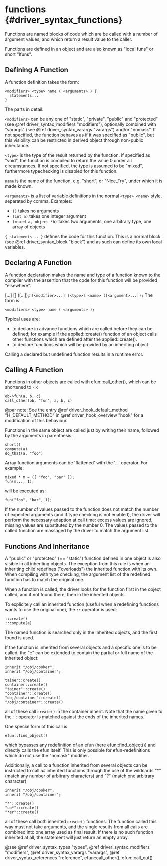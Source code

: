 functions {#driver_syntax_functions}
====================================
Functions are named blocks of code which are be called with a number of argument values, and which return a result value to the caller.

Functions are defined in an object and are also known as "local funs" or short "lfuns".

## Defining A Function #

A function definition takes the form:

~~~{.c}
<modifiers> <type> name ( <arguments> ) {
  statements...
}

~~~
The parts in detail:

`<modifiers>`
can be any one of "static", "private", "public" and "protected" (see @ref driver_syntax_modifiers "modifiers"), optionally combined with "varargs" (see @ref driver_syntax_varargs "varargs") and/or "nomask". If not specified, the function behaves as if it was specified as "public", but this visibility can be restricted in derived object through non-public inheritance.

`<type>`
is the type of the result returned by the function. If specified as "void", the function is compiled to return the value 0 under all circumstances. If not specified, the type is assumed to be "mixed", furthermore typechecking is disabled for this function.

`name`
is the name of the function, e.g. "short", or "Nice_Try", under which it is made known.

`<arguments>`
is a list of variable definitions in the normal `<type> <name>` style, separated by comma. Examples:

- `()` takes no arguments
- `(int a)` takes one integer argument
- `(mixed a, object *b)` takes two arguments, one arbitrary type, one array of objects

`{ statements... }`
defines the code for this function. This is a normal block (see @ref driver_syntax_block "block") and as such can define its own local variables.

## Declaring A Function #

A function declaration makes the name and type of a function known to the compiler with the assertion that the code for this function will be provided "elsewhere".

[<modifier>...] [<type>] <name> ([<argument>...]);: `[<modifier>...] [<type>] <name> ([<argument>...]);`
The form is:

~~~{.c}
<modifiers> <type> name ( <arguments> );

~~~
Typical uses are:

- to declare in advance functions which are called before they can be defined; for example if the applied::create() function of an object calls other functions which are defined after the applied::create().
- to declare functions which will be provided by an inheriting object.

Calling a declared but undefined function results in a runtime error.

## Calling A Function #

Functions in other objects are called with efun::call_other(), which can be shortened to `->`:

~~~{.c}
ob->fun(a, b, c)
call_other(ob, "fun", a, b, c)

~~~
@par note: See the entry @ref driver_hook_default_method "H_DEFAULT_METHOD" in @ref driver_hook_overview "hook" for a modification of this behaviour.

Functions in the same object are called just by writing their name, followed by the arguments in parenthesis:

~~~{.c}
short()
compute(a)
do_that(a, "foo")

~~~
Array function arguments can be 'flattened' with the '...' operator. For example:

~~~{.c}
mixed * m = ({ "foo", "bar" });
fun(m..., 1);

~~~
will be executed as:

~~~{.c}
fun("foo", "bar", 1);

~~~
If the number of values passed to the function does not match the number of expected arguments (and if type checking is not enabled), the driver will perform the necessary adaption at call time: excess values are ignored, missing values are substituted by the number 0. The values passed to the called function are massaged by the driver to match the argument list.

## Functions And Inheritance #

A "public" or "protected" (== "static") function defined in one object is also visible in all inheriting objects. The exception from this rule is when an inheriting child redefines ("overloads") the inherited function with its own. When compiling with type checking, the argument list of the redefined function has to match the original one.

When a function is called, the driver looks for the function first in the object called, and if not found there, then in the inherited objects.

To explicitely call an inherited function (useful when a redefining functions wants to use the original one), the `::` operator is used:

~~~{.c}
::create()
::compute(a)

~~~
The named function is searched only in the inherited objects, and the first found is used.

If the function is inherited from several objects and a specific one is to be called, the "::" can be extended to contain the partial or full name of the inherited object:

~~~{.c}
inherit "/obj/cooker";
inherit "/obj/container";

tainer::create()
container::create()
"tainer"::create()
"container"::create()
"obj/container"::create()
"/obj/container"::create()

~~~
all of these call `create()` in the container inherit. Note that the name given to the `::` operator is matched against the ends of the inherited names.

One special form of this call is

~~~{.c}
efun::find_object()

~~~
which bypasses any redefinition of an efun (here efun::find_object()) and directly calls the efun itself. This is only possible for efun-redefinitions which do not use the "nomask" modifier.

Additionally, a call to a function inherited from several objects can be instructed to call _all_ inherited functions through the use of the wildcards "*" (match any number of arbitrary characters) and "?" (match one arbitrary character)

~~~{.c}
inherit "/obj/cooker";
inherit "/obj/container";

"*"::create()
"co*"::create()
"*er"::create()

~~~
all of these call both inherited `create()` functions. The function called this way must not take arguments, and the single results from all calls are combined into one array used as final result. If there is no such function inherited at all, the statement will just return an empty array.

@see @ref driver_syntax_types "types", @ref driver_syntax_modifiers "modifiers", @ref driver_syntax_varargs "varargs", @ref driver_syntax_references "reference", efun::call_other(), efun::call_out()
